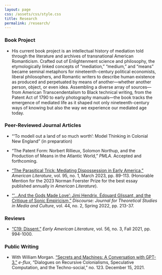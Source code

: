 ```yaml
---
layout: page
css: /assets/css/style.css
title: Research
permalink: /research/
---
```

### Book Project
- His current book project is an intellectual history of mediation told through the literature and archives of transnational American Romanticism. Crafted out of Enlightenment science and philosophy, the etymologically linked concepts of “mediation,” “medium,” and “means” became seminal metaphors for nineteenth-century political economists, liberal philosophers, and Romantic writers to describe human existence as produced and perpetuated by means of another—whether another person, object, or even idea. Assembling a diverse array of sources—from American Transcendentalism to Black technical writing, from the Patent Act of 1790 to early photography manuals—the book tracks the emergence of mediated life as it shaped not only nineteenth-century ways of knowing but also the way we experience our mediated age today.
  
### Peer-Reviewed Journal Articles

- “‘To modell out a land of so much worth’: Model Thinking in Colonial New England” (in preparation)

- “The Patent Form: Norbert Rillieux, Solomon Northup, and the Production of Means in the Atlantic World,” *PMLA*. Accepted and forthcoming. 

- [“The Parasitical Trick: Mediating Dispossession in Early America,”](https://read.dukeupress.edu/american-literature/article/95/1/89/330837/The-Parasitical-Trick-Mediating-Dispossession-in) *American Literature*, vol. 95, no. 1, March 2023, pp. 89-113. (Honorable Mention for the 2023 Norman Foerster Prize for the best essay published annually in *American Literature*).

- [“‘…And the Gods Made Love’: Jimi Hendrix, Édouard Glissant, and the Critique of Sonic Empiricism,”](https://muse.jhu.edu/pub/27/article/875158) *Discourse: Journal for Theoretical Studies in Media and Culture*, vol. 44, no. 2, Spring 2022, pp. 213-37. 

### Reviews

- [“C19: Dissent.”](https://muse.jhu.edu/pub/12/article/830086/pdf) *Early American Literature*, vol. 56, no. 3, Fall 2021, pp. 994-1000.	

### Public Writing

- With William Morgan. [“Secrets and Machines: A Conversation with GPT-3.”](https://www.e-flux.com/journal/123/437472/secrets-and-machines-a-conversation-with-gpt-3/) *e-flux*, “Dialogues on Recursive Colonialisms, Speculative Computation, and the Techno-social,” no. 123. December 15, 2021.
